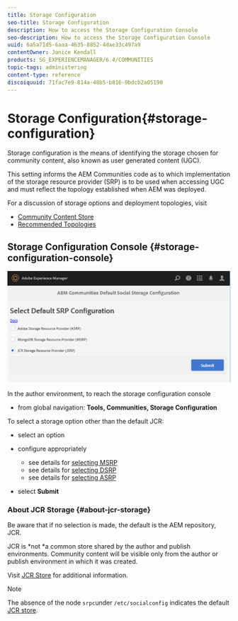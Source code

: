 ```yaml
---
title: Storage Configuration
seo-title: Storage Configuration
description: How to access the Storage Configuration Console
seo-description: How to access the Storage Configuration Console
uuid: 6a5a71d5-6aaa-4635-8852-4dae33c497a9
contentOwner: Janice Kendall
products: SG_EXPERIENCEMANAGER/6.4/COMMUNITIES
topic-tags: administering
content-type: reference
discoiquuid: 71fac7e9-814a-48b5-b816-9bdcb2a05190
---
```


# Storage Configuration{#storage-configuration}

Storage configuration is the means of identifying the storage chosen for community content, also known as user generated content (UGC).

This setting informs the AEM Communities code as to which implementation of the storage resource provider (SRP) is to be used when accessing UGC and must reflect the topology established when AEM was deployed.

For a discussion of storage options and deployment topologies, visit

* [Community Content Store](/help/communities/using/working-with-srp.md)
* [Recommended Topologies](/help/communities/using/topologies.md)

## Storage Configuration Console {#storage-configuration-console}

![](assets/chlimage_1-188.png)

In the author environment, to reach the storage configuration console

* from global navigation: **Tools, Communities, Storage Configuration**

To select a storage option other than the default JCR:

* select an option
* configure appropriately

    * see details for [selecting MSRP](/help/communities/using/msrp.md#select-msrp)
    * see details for [selecting DSRP](/help/communities/using/dsrp.md#select-dsrp)
    * see details for [selecting ASRP](/help/communities/using/asrp.md#select-asrp)

* select **Submit**

### About JCR Storage {#about-jcr-storage}

Be aware that if no selection is made, the default is the AEM repository, JCR.

JCR is *not *a common store shared by the author and publish environments. Community content will be visible only from the author or publish environment in which it was created.

Visit [JCR Store](/help/communities/using/jsrp.md) for additional information.

>[!NOTE]
>
>The absence of the node `srpc`under `/etc/socialconfig` indicates the default [JCR store](/help/communities/using/jsrp.md).

